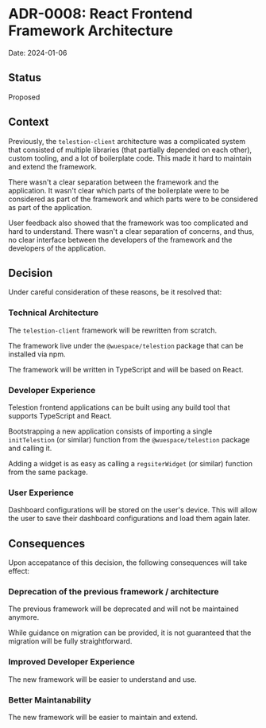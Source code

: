 # ADR-0008: React Frontend Framework Architecture

Date: 2024-01-06

## Status

Proposed

## Context
<!-- The issue that is motivating this decision and any context that influences or constrains the decision. -->

Previously, the `telestion-client` architecture was a complicated system that consisted of multiple libraries (that partially depended on each other), custom tooling, and a lot of boilerplate code. This made it hard to maintain and extend the framework.

There wasn't a clear separation between the framework and the application. It wasn't clear which parts of the boilerplate were to be considered as part of the framework and which parts were to be considered as part of the application.

User feedback also showed that the framework was too complicated and hard to understand. There wasn't a clear separation of concerns, and thus, no clear interface between the developers of the framework and the developers of the application.

## Decision
<!-- The change that we're proposing or have agreed to implement. -->

Under careful consideration of these reasons, be it resolved that:

### Technical Architecture

The `telestion-client` framework will be rewritten from scratch. 

The framework live under the `@wuespace/telestion` package that can be installed via npm.

The framework will be written in TypeScript and will be based on React.

### Developer Experience

Telestion frontend applications can be built using any build tool that supports TypeScript and React.

Bootstrapping a new application consists of importing a single `initTelestion` (or similar) function from the `@wuespace/telestion` package and calling it.

Adding a widget is as easy as calling a `regsiterWidget` (or similar) function from the same package.

### User Experience

Dashboard configurations will be stored on the user's device. This will allow the user to save their dashboard configurations and load them again later.

## Consequences
<!-- What becomes easier, or more difficult to do and any risks introduced by the change that will need to be mitigated? -->

Upon accepatance of this decision, the following consequences will take effect:

### Deprecation of the previous framework / architecture

The previous framework will be deprecated and will not be maintained anymore.

While guidance on migration can be provided, it is not guaranteed that the migration will be fully straightforward.

### Improved Developer Experience

The new framework will be easier to understand and use.

### Better Maintanability

The new framework will be easier to maintain and extend.
